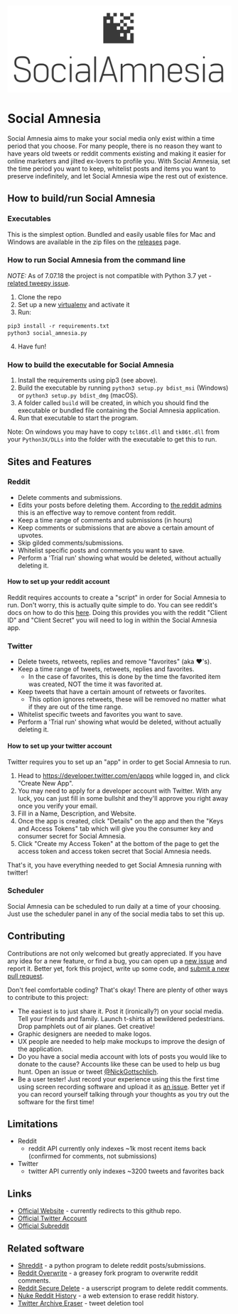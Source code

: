 ![Social Amnesia Logo](/images/FullLogo.png)

# Social Amnesia
Social Amnesia aims to make your social media only exist within a time period that you choose. For many people, there is no reason they want to have years old tweets or reddit comments existing and making it easier for online marketers and jilted ex-lovers to profile you. With Social Amnesia, set the time period you want to keep, whitelist posts and items you want to preserve indefinitely, and let Social Amnesia wipe the rest out of existence.

## How to build/run Social Amnesia

### Executables

This is the simplest option. Bundled and easily usable files for Mac and Windows are available in the zip files on the [releases](https://github.com/Nick-Gottschlich/Social-Amnesia/releases) page.

### How to run Social Amnesia from the command line
*NOTE:* As of 7.07.18 the project is not compatible with Python 3.7 yet - [related tweepy issue](https://github.com/tweepy/tweepy/pull/1042).

1. Clone the repo
2. Set up a new [virtualenv](https://virtualenv.pypa.io/en/stable/) and activate it
3. Run:
```
pip3 install -r requirements.txt
python3 social_amnesia.py
```
4. Have fun!

### How to build the executable for Social Amnesia

1. Install the requirements using pip3 (see above).
2. Build the executable by running `python3 setup.py bdist_msi` (Windows) or `python3 setup.py bdist_dmg` (macOS). 
3. A folder called `build` will be created, in which you should find the executable or bundled file containing the Social Amnesia application.
4. Run that executable to start the program.

Note: On windows you may have to copy `tcl86t.dll` and `tk86t.dll` from your `Python3X/DLLs` into the folder with the executable to get this to run.

## Sites and Features

### Reddit
* Delete comments and submissions.
* Edits your posts before deleting them. According to [the reddit admins](https://www.reddit.com/r/blog/comments/1dhw2j/reddits_privacy_policy_has_been_rewritten_from/c9qgbbb/) this is an effective way to remove content from reddit.
* Keep a time range of comments and submissions (in hours)
* Keep comments or submissions that are above a certain amount of upvotes.
* Skip gilded comments/submissions.
* Whitelist specific posts and comments you want to save.
* Perform a 'Trial run' showing what would be deleted, without actually deleting it.

#### How to set up your reddit account
Reddit requires accounts to create a "script" in order for Social Amnesia to run. Don't worry, this is actually quite simple to do. You can see reddit's docs on how to do this [here](https://github.com/reddit-archive/reddit/wiki/OAuth2-Quick-Start-Example#first-steps). Doing this provides you with the reddit "Client ID" and "Client Secret" you will need to log in within the Social Amnesia app.

### Twitter
* Delete tweets, retweets, replies and remove "favorites" (aka ❤️'s).
* Keep a time range of tweets, retweets, replies and favorites.
  * In the case of favorites, this is done by the time the favorited item was created, NOT the time it was favorited at.
* Keep tweets that have a certain amount of retweets or favorites.
  * This option ignores retweets, these will be removed no matter what if they are out of the time range.
* Whitelist specific tweets and favorites you want to save.
* Perform a 'Trial run' showing what would be deleted, without actually deleting it.

#### How to set up your twitter account
Twitter requires you to set up an "app" in order to get Social Amnesia to run.

1. Head to https://developer.twitter.com/en/apps while logged in, and click "Create New App".
2. You may need to apply for a developer account with Twitter. With any luck, you can just fill in some bullshit and they'll approve you right away once you verify your email.
2. Fill in a Name, Description, and Website.
3. Once the app is created, click "Details" on the app and then the "Keys and Access Tokens" tab which will give you the consumer key and consumer secret for Social Amnesia.
4. Click "Create my Access Token" at the bottom of the page to get the access token and access token secret that Social Amnesia needs.

That's it, you have everything needed to get Social Amnesia running with twitter!

### Scheduler

Social Amnesia can be scheduled to run daily at a time of your choosing. Just use the scheduler panel in any of the social media tabs to set this up.

## Contributing

Contributions are not only welcomed but greatly appreciated. If you have any idea for a new feature, or find a bug, you can open up a [new issue](https://github.com/Nick-Gottschlich/Social-Amnesia/issues/new) and report it. Better yet, fork this project, write up some code, and [submit a new pull request](https://github.com/Nick-Gottschlich/Social-Amnesia/compare).

Don't feel comfortable coding? That's okay! There are plenty of other ways to contribute to this project: 
- The easiest is to just share it. Post it (ironically?) on your social media. Tell your friends and family. Launch t-shirts at bewildered pedestrians. Drop pamphlets out of air planes. Get creative!
- Graphic designers are needed to make logos.
- UX people are needed to help make mockups to improve the design of the application.
- Do you have a social media account with lots of posts you would like to donate to the cause? Accounts like these can be used to help us bug hunt. Open an issue or tweet [@NickGottschlich](https://twitter.com/NickGottschlich).
- Be a user tester! Just record your experience using this the first time using screen recording software and upload it as [an issue](https://github.com/Nick-Gottschlich/Social-Amnesia/issues/new). Better yet if you can record yourself talking through your thoughts as you try out the software for the first time!

## Limitations

- Reddit
  - reddit API currently only indexes ~1k most recent items back (confirmed for comments, not submissions)
- Twitter
  - twitter API currently only indexes ~3200 tweets and favorites back

## Links

- [Official Website](https://socialamnesia.com) - currently redirects to this github repo.
- [Official Twitter Account](https://twitter.com/social_amnesia)
- [Official Subreddit](http://reddit.com/r/socialamnesia)

## Related software

- [Shreddit](https://github.com/x89/Shreddit) - a python program to delete reddit posts/submissions.
- [Reddit Overwrite](https://greasyfork.org/en/scripts/10380-reddit-overwrite) - a greasey fork program to overwrite reddit comments.
- [Reddit Secure Delete](https://userscripts-mirror.org/scripts/show/166415) - a userscript program to delete reddit comments.
- [Nuke Reddit History](https://www.reddit.com/r/NukeRedditHistory/) - a web extension to erase reddit history.
- [Twitter Archive Eraser](https://github.com/martani/Twitter-Archive-Eraser) - tweet deletion tool
